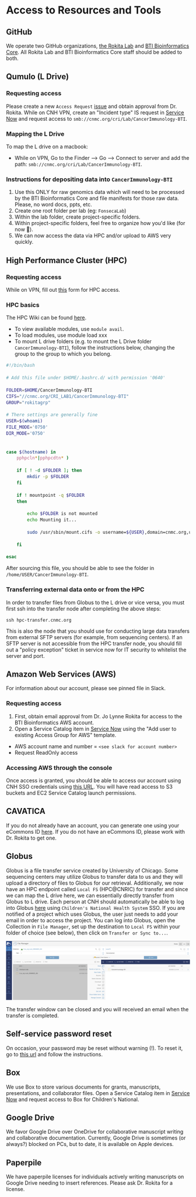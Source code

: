 # Access to Resources and Tools

## GitHub

We operate two GitHub organizations, [the Rokita Lab](https://github.com/rokitalab) and [BTI Bioinformatics Core](https://github.com/childrens-bti). All Rokita Lab and BTI Bioinformatics Core staff should be added to both.

## Qumulo (L Drive)

### Requesting access

Please create a new `Access Request` [issue](https://github.com/childrens-bti/internal-ticket-tracker/issues) and obtain approval from Dr. Rokita.
While on CNH VPN, create an "Incident type" IS request in [Service Now](https://childrensnational.service-now.com/esc?id=ec_pro_dashboard) and request access to `smb://cnmc.org/cri/Lab/CancerImmunology-BTI`.

### Mapping the L Drive

To map the L drive on a macbook:
- While on VPN, Go to the Finder --> Go --> Connect to server and add the path: `smb://cnmc.org/cri/Lab/CancerImmunology-BTI`.

### Instructions for depositing data into `CancerImmunology-BTI`

1. Use this ONLY for raw genomics data which will need to be processed by the BTI Bioinformatics Core and file manifests for those raw data. 
Please, no word docs, ppts, etc.
2. Create one root folder per lab (eg: `FonsecaLab`)
3. Within the lab folder, create project-specific folders.
4. Within project-specific folders, feel free to organize how you'd like (for now 🙂).
5. We can now access the data via HPC and/or upload to AWS very quickly.

## High Performance Cluster (HPC)

### Requesting access

While on VPN, fill out [this](https://criowiki.cnmc.org/doku.php?id=hpc:access) form for HPC access.

### HPC basics 

The HPC Wiki can be found [here](https://criowiki.cnmc.org/doku.php?id=hpc:start). 

- To view available modules, use `module avail`.
- To load modules, use module load xxx
- To mount L drive folders (e.g. to mount the L Drive folder `CancerImmunology-BTI`), follow the instructions below, changing the group to the group to which you belong.

```bash
#!/bin/bash

# Add this file under $HOME/.bashrc.d/ with permission '0640'

FOLDER=$HOME/CancerImmunology-BTI
CIFS="//cnmc.org/CRI_LAB1/CancerImmunology-BTI"
GROUP="rokitagrp"

# There settings are generally fine
USER=$(whoami)
FILE_MODE='0750'
DIR_MODE='0750'


case $(hostname) in
    pphpcln*|pphpcdtn* )

    if [ ! -d $FOLDER ]; then
        mkdir -p $FOLDER
    fi

    if ! mountpoint -q $FOLDER
    then

        echo $FOLDER is not mounted
        echo Mounting it...

        sudo /usr/sbin/mount.cifs -o username=${USER},domain=cnmc.org,uid=${USER},gid=${GROUP},dir_mode=${DIR_MODE},file_mode=${FILE_MODE} $CIFS $FOLDER

    fi

esac
```

After sourcing this file, you should be able to see the folder in `/home/USER/CancerImmunology-BTI`.

### Transferring external data onto or from the HPC 

In order to transfer files from Globus to the L drive or vice versa, you must first ssh into the transfer node after completing the above steps:
```
ssh hpc-transfer.cnmc.org
```
This is also the node that you should use for conducting large data transfers from external SFTP servers (for example, from sequencing centers).
If an SFTP server is not accessible from the HPC transfer node, you should fill out a "policy exception" ticket in service now for IT security to whitelist the server and port.

## Amazon Web Services (AWS)

For information about our account, please see pinned file in Slack.

### Requesting access

1. First, obtain email approval from Dr. Jo Lynne Rokita for access to the BTI Bioinformatics AWS account. 
2. Open a Service Catalog item in [Service Now](https://childrensnational.service-now.com/esc?id=ec_pro_dashboard) using the "Add user to existing Access Group for AWS" template.

- AWS account name and number = `<see slack for account number>`
- Request ReadOnly access

### Accessing AWS through the console

Once access is granted, you should be able to access our account using CNH SSO credentials using [this URL](https://d-9067576cea.awsapps.com/start/). You will have read access to S3 buckets and EC2 Service Catalog launch permissions.

## CAVATICA

If you do not already have an account, you can generate one using your eCommons ID [here](https://cavatica.sbgenomics.com/). If you do not have an eCommons ID, please work with Dr. Rokita to get one.

## Globus

Globus is a file transfer service created by University of Chicago.
Some sequencing centers may utilize Globus to transfer data to us and they will upload a directory of files to Globus for our retrieval.
Additionally, we now have an HPC endpoint called `Local FS` (HPC@CNRIC) for transfer and since we can map the L drive here, we can essentially directly transfer from Globus to L drive.
Each person at CNH should automatically be able to log into Globus [here](https://www.globus.org/) using `Children's National Health System` SSO.
If you are notified of a project which uses Globus, the user just needs to add your email in order to access the project.
You can log into Globus, open the Collection in `File Manager`, set up the destination to `Local FS` within your folder of choice (see below), then click on `Transfer or Sync to...`.

![globus.png](img/globus.png)

The transfer window can be closed and you will received an email when the transfer is completed.

## Self-service password reset

On occasion, your password may be reset without warning (!). To reset it, go to [this url](https://cnh.identitynow.com/r/default/reset-password) and follow the instructions.

## Box

We use Box to store various documents for grants, manuscripts, presentations, and collaborator files. Open a Service Catalog item in [Service Now](https://childrensnational.service-now.com/esc?id=ec_pro_dashboard) and request access to Box for Children's National.

## Google Drive

We favor Google Drive over OneDrive for collaborative manuscript writing and collaborative documentation. Currently, Google Drive is sometimes (or always?) blocked on PCs, but to date, it is available on Apple devices. 

## Paperpile

We have paperpile licenses for individuals actively writing manuscripts on Google Drive needing to insert references. Please ask Dr. Rokita for a license.


